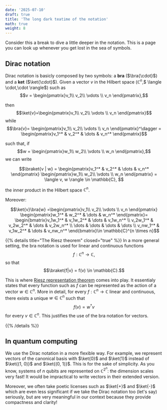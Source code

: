 ```yaml
---
date: '2025-07-10'
draft: true
title: 'The long dark teatime of the notation'
math: true
weight: 8
---
```


Consider this a break to dive a little deeper in the notation. This is a page you can look up whenever you get lost in the sea of symbols.

## Dirac notation

Dirac notation is basicly composed by two symbols: a $\textbf{bra}$ ($\bra{\cdot}$) and a $\textbf{ket}$ ($\ket{\cdot}$). Given a vector $v$ in the Hilbert space ($\mathbb{C}^n$,$ \langle \cdot,\cdot \rangle$) such as
$$v = \begin{pmatrix}v_1\\ v_2\\ \vdots \\ v_n \end{pmatrix},$$

then $$\ket{v}=\begin{pmatrix}v_1\\ v_2\\ \vdots \\ v_n \end{pmatrix}$$
while $$\bra{v}= \begin{pmatrix}v_1\\ v_2\\ \vdots \\ v_n \end{pmatrix}^\dagger = \begin{pmatrix}v_1^* & v_2^* & \dots & v_n^* \end{pmatrix}$$

such that, if $$w = \begin{pmatrix}w_1\\ w_2\\ \vdots \\ w_n \end{pmatrix},$$ we can write 

$$\braket{v | w} = \begin{pmatrix}v_1^* & v_2^* & \dots & v_n^* \end{pmatrix} \begin{pmatrix}w_1\\ w_2\\ \vdots \\ w_n \end{pmatrix} = \langle v, w \rangle \in \mathbb{C}, $$

the inner product in the Hilbert space $\mathbb{C}^n$. 

Moreover: 

$$\ket{v}\bra{w} =\begin{pmatrix}v_1\\ v_2\\ \vdots \\ v_n \end{pmatrix} \begin{pmatrix}w_1^* & w_2^* & \dots & w_n^* \end{pmatrix}= \begin{bmatrix}v_1w_1^* & v_1w_2^* & \dots & v_1w_n^* \\
                                v_2w_1^* & v_2w_2^* & \dots & v_2w_n^* \\
                                \dots & \dots & \dots & \dots \\
                                v_nw_1^* & v_1w_2^* & \dots & v_nw_n^*  \end{bmatrix}\in \mathbb{C}^{n \times n}$$

{{% details title="The Riesz theorem" closed="true" %}}
In a more general setting, the bra notation is used for linear and continuous functions $$f:\mathbb{C}^n\rightarrow \mathbb{C},$$
so that $$\braket{f|v} = f(v) \in \mathbb{C}.$$

This is where [Riesz representation theorem](https://en.wikipedia.org/wiki/Riesz_representation_theorem) comes into play. It essentialy states that every function such as $f$ can be represented as the action of a vector $w\in \mathbb{C}^n$. More in detail, for every $f:\mathbb{C}^n\rightarrow \mathbb{C}$ linear and continuous, there exists a unique $w\in \mathbb{C}^n$ such that 
$$f(v) = w^\dagger v$$ for every $v\in \mathbb{C}^n$. This justifies the use of the bra notation for vectors.


{{% /details %}}

## In quantum computing
We use the Dirac notation in a more flexible way. For example, we represent vectors of the canonical basis with $\ket{0}$ and $\ket{1}$ instead of $\ket{(1, 0)}$ and $\ket{(0, 1)}$. This is for the sake of simplicity. As you know, systems of $n$ qubits are represented on $\mathbb{C}^{2^n}$: the dimension scales very fast! It would be impractical to write vectors in their extended version.

Moreover, we often take poetic licenses such as $\ket{+}$ and $\ket{-}$ which are even less significant if we take the Dirac notation too (let's say) seriously, but are very meaningful in our context because they provide compactness and clarity!